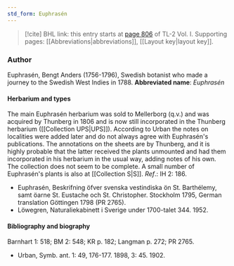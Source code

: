 ```yaml
---
std_form: Euphrasén
---
```


> [!cite] BHL link: this entry starts at [page 806](https://www.biodiversitylibrary.org/page/33120937) of TL-2 Vol. I.
> Supporting pages: [[Abbreviations|abbreviations]], [[Layout key|layout key]].

### Author

Euphrasén, Bengt Anders (1756-1796), Swedish botanist who made a journey to the Swedish West Indies in 1788. 
**Abbreviated name**: *Euphrasén*

#### Herbarium and types

The main Euphrasén herbarium was sold to Mellerborg (q.v.) and was acquired by Thunberg in 1806 and is now still incorporated in the Thunberg herbarium ([[Collection UPS|UPS]]). According to Urban the notes on localities were added later and do not always agree with Euphrasén's publications. The annotations on the sheets are by Thunberg, and it is highly probable that the latter received the plants unmounted and had them incorporated in his herbarium in the usual way, adding notes of his own. The collection does not seem to be complete. A small number of Euphrasén's plants is also at [[Collection S|S]].
*Ref*.: IH 2: 186.
- Euphrasén, Beskrifning öfver svenska vestindiska ön St. Barthélemy, samt öarne St. Eustache och St. Christopher. Stockholm 1795, German translation Göttingen 1798 (PR 2765).
- Löwegren, Naturaliekabinett i Sverige under 1700-talet 344. 1952.

#### Bibliography and biography

Barnhart 1: 518; BM 2: 548; KR p. 182; Langman p. 272; PR 2765.
- Urban, Symb. ant. 1: 49, 176-177. 1898, 3: 45. 1902.

